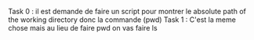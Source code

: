 Task 0 : il est demande de faire un script pour montrer le absolute path of the working directory donc la commande (pwd)
Task 1 : C'est la meme chose mais au lieu de faire pwd on vas faire ls